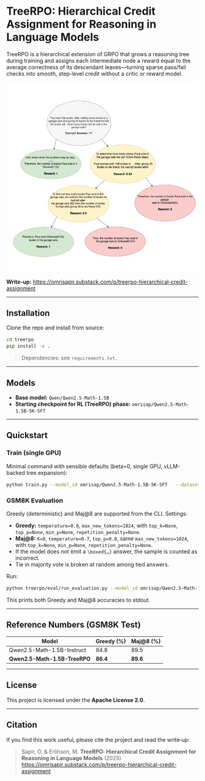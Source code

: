 # TreeRPO: Hierarchical Credit Assignment for Reasoning in Language Models

TreeRPO is a hierarchical extension of GRPO that grows a reasoning tree during training and assigns each intermediate node a reward equal to the average correctness of its descendant leaves—turning sparse pass/fail checks into smooth, step-level credit without a critic or reward model.

<img alt="Alt text for screen readers" src="assets/tree.png"/>

**Write‑up:** https://omrisapir.substack.com/p/treerpo-hierarchical-credit-assignment

---

## Installation

Clone the repo and install from source:

```bash
cd treerpo
pip install -e .
```

> Dependencies: see `requirements.txt`.

---

## Models

- **Base model:** `Qwen/Qwen2.5-Math-1.5B`
- **Starting checkpoint for RL (TreeRPO) phase:** `omrisap/Qwen2.5-Math-1.5B-5K-SFT`

---

## Quickstart

### Train (single GPU)

Minimal command with sensible defaults (beta=0, single GPU, vLLM-backed tree expansion):

```bash
python train.py --model_id omrisap/Qwen2.5-Math-1.5B-5K-SFT   --dataset omrisap/NuminaMath-5K-TreeRPO   --per_device_train_batch_size 16   --output_dir ./checkpoints/treerpo   --save_steps 200   --save_total_limit 2   --logging_steps 50   --gpu_memory_utilization 0.4   --enable_prefix_caching   --torch_dtype bfloat16   --max_depth 7   --min_segment_len 150   --entropy_threshold 1.0   --entropy_top_k 20   --coverage_min_chars 150   --coverage_children_max 4   --temperature 0.6   --top_p 0.85   --top_k 25   --repetition_penalty 1.1   --max_completion_length 1300
```

### GSM8K Evaluation

Greedy (deterministic) and Maj@8 are supported from the CLI. Settings:

- **Greedy:** `temperature=0.0`, `max_new_tokens=1024`, with `top_k=None`, `top_p=None`, `min_p=None`, `repetition_penalty=None`.
- **Maj@8:** `K=8`, `temperature=0.7`, `top_p=0.8`, same `max_new_tokens=1024`, with `top_k=None`, `min_p=None`, `repetition_penalty=None`.
- If the model does not emit a `\boxed{…}` answer, the sample is counted as incorrect.
- Tie in majority vote is broken at random among tied answers.

Run:

```bash
python treerpo/eval/run_evaluation.py --model_id omrisap/Qwen2.5-Math-1.5B-TreeRPO
```

This prints both Greedy and Maj@8 accuracies to stdout.

---

## Reference Numbers (GSM8K Test)

| Model                          | Greedy (%) | Maj@8 (%) |
|--------------------------------|------------|-----------|
| Qwen2.5-Math-1.5B-Instruct     | 84.8       | 89.5      |
| **Qwen2.5-Math-1.5B-TreeRPO**  | **86.4**   | **89.6**  |

---

## License

This project is licensed under the **Apache License 2.0**.

---

## Citation

If you find this work useful, please cite the project and read the write‑up:

> Sapir, O. & Erlihson, M. **TreeRPO: Hierarchical Credit Assignment for Reasoning in Language Models** (2025).  
> https://omrisapir.substack.com/p/treerpo-hierarchical-credit-assignment
